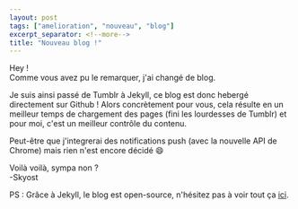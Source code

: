 ```yaml
---
layout: post
tags: ["amelioration", "nouveau", "blog"]
excerpt_separator: <!--more-->
title: "Nouveau blog !"
---
```


Hey !<br />
Comme vous avez pu le remarquer, j'ai changé de blog.

Je suis ainsi passé de Tumblr à Jekyll, ce blog est donc hebergé directement sur Github !
Alors concrètement pour vous, cela résulte en un meilleur temps de chargement des pages (fini les lourdesses de Tumblr) et pour moi, c'est un meilleur contrôle du contenu.

Peut-être que j'integrerai des notifications push (avec la nouvelle API de Chrome) mais rien n'est encore décidé :smile:

Voilà voilà, sympa non ?<br />
-Skyost

PS : Grâce à Jekyll, le blog est open-source, n'hésitez pas à voir tout ça [ici](https://github.com/Skyost/skyost.github.io).